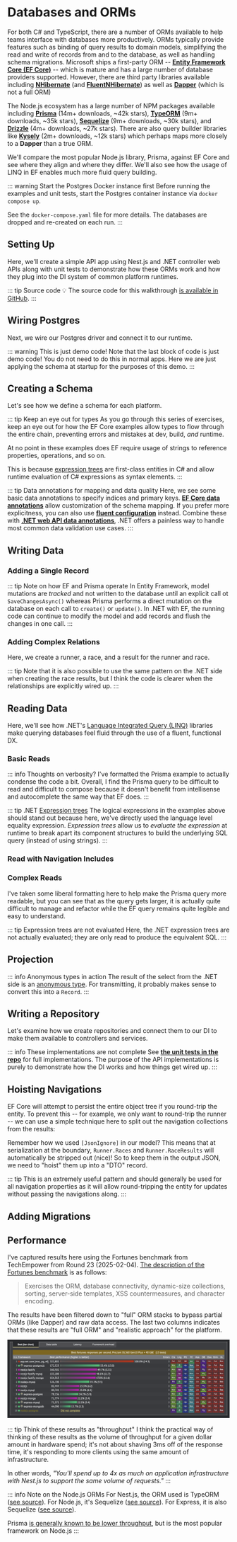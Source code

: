 # Databases and ORMs

For both C# and TypeScript, there are a number of ORMs available to help teams interface with databases more productively.  ORMs typically provide features such as binding of query results to domain models, simplifying the read and write of records from and to the database, as well as handling schema migrations.  Microsoft ships a first-party ORM -- [**Entity Framework Core (EF Core)**](https://github.com/dotnet/efcore) -- which is mature and has a large number of database providers supported.  However, there are third party libraries available including [**NHibernate**](https://github.com/nhibernate/nhibernate-core) (and [**FluentNHibernate**](https://github.com/nhibernate/fluent-nhibernate)) as well as [**Dapper**](https://github.com/DapperLib/Dapper) (which is not a full ORM)

The Node.js ecosystem has a large number of NPM packages available including [**Prisma**](https://github.com/prisma/prisma) (14m+ downloads, ~42k stars), [**TypeORM**](https://github.com/typeorm/typeorm) (9m+ downloads, ~35k stars), [**Sequelize**](https://github.com/sequelize/sequelize) (9m+ downloads, ~30k stars), and [**Drizzle**](https://github.com/drizzle-team/drizzle-orm) (4m+ downloads, ~27k stars).  There are also query builder libraries like [**Kysely**](https://github.com/kysely-org/kysely) (2m+ downloads, ~12k stars) which perhaps maps more closely to a **Dapper** than a true ORM.

We'll compare the most popular Node.js library, Prisma, against EF Core and see where they align and where they differ.  We'll also see how the usage of LINQ in EF enables much more fluid query building.

::: warning Start the Postgres Docker instance first
Before running the examples and unit tests, start the Postgres container instance via `docker compose up`.

See the `docker-compose.yaml` file for more details.  The databases are dropped and re-created on each run.
:::

## Setting Up

Here, we'll create a simple API app using Nest.js and .NET controller web APIs along with unit tests to demonstrate how these ORMs work and how they plug into the DI system of common platform runtimes.

<CodeSplitter>
  <template #left>

```shell
# Create the app in /src/typescript/prisma-api
cd src/typescript
nest new prisma-api
cd prisma-api

# Add Prisma
yarn add -D prisma

# Initialize prisma (see output below)
npx prisma init

# Next steps:
# 1. Set the DATABASE_URL in the .env file to point to your existing database. If your database has no tables yet, read https://pris.ly/d/getting-started
# 2. Set the provider of the datasource block in schema.prisma to match your database: postgresql, mysql, sqlite, sqlserver, mongodb or cockroachdb.
# 3. Run prisma db pull to turn your database schema into a Prisma schema.
# 4. Run prisma generate to generate the Prisma Client. You can then start querying your database.
# 5. Tip: Explore how you can extend the ORM with scalable connection pooling, global caching, and real-time database events. Read: https://pris.ly/cli/beyond-orm

# Install the Prisma schema extension for VS Code: https://marketplace.visualstudio.com/items?itemName=Prisma.prisma

# Add the client
yarn add @prisma/client
```

  </template>
  <template #right>

```shell
# Create the app in /src/csharp/ef-api
cd src/csharp
mkdir ef-api
cd ef-api
dotnet new webapi --use-controllers --no-https

# Add Pg driver for Entity Framework
dotnet add package Npgsql.EntityFrameworkCore.PostgreSQL

# Add to allow snake_case naming (because Pg and caps are no fun)
dotnet add package EFCore.NamingConventions

# Add for migrations
dotnet add package Microsoft.EntityFrameworkCore.Design

# Add for unit tests
dotnet add package XUnit
```

  </template>
</CodeSplitter>

::: tip Source code
💡 The source code for this walkthrough [is available in GitHub](https://github.com/CharlieDigital/typescript-is-like-csharp/tree/main/src/csharp/ef-api).
:::

## Wiring Postgres

Next, we wire our Postgres driver and connect it to our runtime.

<CodeSplitter>
  <template #left>

```ts{20,30}
// 📄 Update .env
DATABASE_URL="postgresql://postgres:postgres@localhost:5432/prisma-api?schema=public"

// 📄 Add to .eslintrc.js to fix linting issues for Nest in sub-folder
// See: https://github.com/microsoft/vscode-eslint/issues/1170#issuecomment-811871985
project: path.join(__dirname, "tsconfig.eslint.json"),

// 📄 prisma.service.ts (imports omitted)
@Injectable()
export class PrismaService extends PrismaClient implements OnModuleInit {
  async onModuleInit() {
    await this.$connect();
  }
}

// 📄 app.service.ts (imports omitted)
@Injectable()
export class AppService {
  constructor(
    private readonly prismaService: PrismaService
  ) { }

  // Snipped...
}

// 📄 app.module.ts (imports omitted)
@Module({
  imports: [],
  controllers: [AppController],
  providers: [AppService, PrismaService],
})
export class AppModule {}

// 📄 tsconfig.json
{
  compilerOptions: {
    // Add to support auto-transaction rollback.
    "types": ["@types/jest", "@quramy/jest-prisma"]
  }
}
```
  </template>
  <template #right>

```csharp{24,25,29-34}
// 📄 Database.cs
// This is just for us to inject the connection string (and other config)
public record DbConfig(string ConnectionString);

// This is our database.  The key is to inherit from DbContext
public class Database(DbConfig config) : DbContext {
  // This method gets called on startup and we'll configure our database
  protected override void OnConfiguring(DbContextOptionsBuilder optionsBuilder) {
    if (optionsBuilder.IsConfigured){
      return;
    }

    optionsBuilder
      .UseNpgsql(config.ConnectionString, o => o.UseAdminDatabase("postgres"))
      .UseSnakeCaseNamingConvention()
      .EnableDetailedErrors() // ⚠️ ONLY DEV CODE
      .EnableSensitiveDataLogging(); // ⚠️ ONLY DEV CODE
  }
}

// 📄 Program.cs
var connectionString = "server=127.0.0.1;port=5432;database=momo;user id=postgres;password=postgres;include error detail=true;";

builder.Services.AddSingleton(new DbConfig(connectionString));
builder.Services.AddDbContext<Database>();

var app = var app = builder.Build();

// ⚠️ ONLY DEMO CODE; NOT FOR PROD ⚠️
// Get our database from DI and ensure we create it
// (because our Docker container is ephemeral)
using var scope = app.Services.CreateScope();
var db = scope.ServiceProvider.GetService<Database>()!;
db.Database.EnsureCreated();
```

  </template>
</CodeSplitter>

::: warning This is just demo code!
Note that the last block of code is just demo code!  You do not need to do this in normal apps.  Here we are just applying the schema at startup for the purposes of this demo.
:::

## Creating a Schema

Let's see how we define a schema for each platform.

::: tip Keep an eye out for types
As you go through this series of exercises, keep an eye out for how the EF Core examples allow types to flow through the entire chain, preventing errors and mistakes at dev, build, *and* runtime.

At no point in these examples does EF require usage of strings to reference properties, operations, and so on.

This is because [expression trees](https://learn.microsoft.com/en-us/dotnet/csharp/advanced-topics/expression-trees/) are first-class entities in C# and allow runtime evaluation of C# expressions as syntax elements.
:::

<CodeSplitter>
  <template #left>

```ts
// 📄 schema.prisma
model Runner {
  id            Int   @id @default(autoincrement())
  name          String
  email         String   @unique
  country       String
  races         RaceResult[]

  @@index([email])
  @@map("runner") // Pg doesn't like upper case
}

model Race {
  id            Int   @id @default(autoincrement())
  name          String
  date          DateTime
  distanceKm    Float
  runners       RaceResult[]

  @@index([date])
  @@map("race") // Pg doesn't like upper case
}

model RaceResult {
  runnerId      Int
  raceId        Int
  position      Int
  time          Int
  bibNumber     Int
  runner        Runner @relation(fields: [runnerId], references: [id])
  race          Race @relation(fields: [raceId], references: [id])

  @@id([runnerId, raceId])
  @@index([bibNumber])
  @@map("race_result")
}

// 1️⃣ Run: npx prisma generate
// 2️⃣ Run: npx prisma migrate reset
// 3️⃣ Run: npx prisma migrate dev --name init
```

  </template>
  <template #right>

```csharp{3,4,15,21-24,29,35-38,46,49,50}
public class Database(DbConfig config) : DbContext {
  // 👇 These two define our schema
  public DbSet<Runner> Runners { get; set; } = null!;
  public DbSet<Race> Races { get; set; } = null!;

  // ℹ️ Note that we don't map the relation table directly

  protected override void OnConfiguring(DbContextOptionsBuilder optionsBuilder) {
    // Snipped...
  }
}

// 🏃‍♀️ Runners
[Index(nameof(Email))]
public class Runner {
  [DatabaseGenerated(DatabaseGeneratedOption.Identity)]
  public int Id { get; set; }
  public required string Name { get; set; }
  public required string Email { get; set; }
  public required string Country { get; set; }
  [JsonIgnore] // 👇 Do not serialize this to JSON
  public List<Race>? Races { get; set; }
  [JsonIgnore] // 👇 Do not serialize this to JSON
  public List<RaceResult>? RaceResults { get; set; }
}

// 🏎️ Races
[Index(nameof(Date))]
public class Race {
  [DatabaseGenerated(DatabaseGeneratedOption.Identity)]
  public int Id { get; set; }
  public required string Name { get; set; }
  public required DateTime Date { get; set; }
  public required decimal DistanceKm { get; set; }
  [JsonIgnore] // 👇 Do not serialize this to JSON
  public List<Runner>? Runners { get; set; }
  [JsonIgnore] // 👇 Do not serialize this to JSON
  public List<RaceResult>? RaceResults { get; set; }
}

// 🥇 Results (maps many-to-many)
// This is an implicit table that we don't access directly but
// through the navigation of the properties
[PrimaryKey(nameof(RunnerId), nameof(RaceId))]
[Index(nameof(BibNumber))]
public class RaceResult {
  public int RunnerId { get; set; }
  public int RaceId { get; set; }
  public Runner Runner { get; set; } = null!;
  public Race Race { get; set; } = null!;
  public int BibNumber { get; set; }
  public int Position { get; set; }
  public TimeSpan Time { get; set; }
}
```

  </template>
</CodeSplitter>

::: tip Data annotations for mapping and data quality
Here, we see some basic data annotations to specify indices and primary keys.  **[EF Core data annotations](https://learn.microsoft.com/en-us/ef/core/modeling/entity-properties?tabs=data-annotations%2Cwithout-nrt)** allow customization of the schema mapping.  If you prefer more explicitness, you can also use [**fluent configuration**](https://learn.microsoft.com/en-us/ef/core/modeling/#use-fluent-api-to-configure-a-model) instead.  Combine these with [**.NET web API data annotations**](https://learn.microsoft.com/en-us/dotnet/api/system.componentmodel.dataannotations?view=net-9.0), .NET offers a painless way to handle most common data validation use cases.
:::

## Writing Data

### Adding a Single Record

<CodeSplitter>
  <template #left>

```ts
await tx.race.create({
  data: {
    name: 'New York City Marathon',
    date: new Date(),
    distanceKm: 5,
  }
})
```

  </template>
  <template #right>

```csharp
db.Races.Add(new () {
  Name = "New York City Marathon",
  Date = new DateTime(),
  DistanceKm = 42.195m
});

await db.SaveChangesAsync();
```

  </template>
</CodeSplitter>

::: tip Note on how EF and Prisma operate
In Entity Framework, model mutations are *tracked* and not written to the database until an explicit call ot `SaveChangesAsync()` whereas Prisma performs a direct mutation on the database on each call to `create()` or `update()`.  In .NET with EF, the running code can continue to modify the model and add records and flush the changes in one call.
:::

### Adding Complex Relations

Here, we create a runner, a race, and a result for the runner and race.

<CodeSplitter>
  <template #left>

```ts
const ada = await tx.runner.create({
  data: {
    name: 'Ada Lovelace',
    email: 'ada@example.org',
    country: 'United Kingdom',
  }
})

await tx.race.create({
  data: {
    name: 'New York City Marathon',
    date: new Date(),
    distanceKm: 5,
    runners: {
      create: {
        runnerId: ada.id,
        position: 1,
        bibNumber: 1,
        time: 120,
      }
    }
  }
})
```

  </template>
  <template #right>

```csharp
var runner = new Runner() {
  Name = "Ada Lovelace",
  Email = "ada@example.org",
  Country = "United Kingdom"
};

var race = new Race() {
  Name = "New York City Marathon",
  Date = new DateTime(),
  DistanceKm = 42.195m
};

runner.Races = [race];

var result = new RaceResult() {
  Runner = runner,
  Race = race,
  BibNumber = 1,
  Position = 1,
  Time = TimeSpan.FromMinutes(120)
};

runner.RaceResults = [result];

db.Add(runner);

await db.SaveChangesAsync();
```

  </template>
</CodeSplitter>

::: tip
Note that it is also possible to use the same pattern on the .NET side when creating the race results, but I think the code is clearer when the relationships are explicitly wired up.
:::

## Reading Data

Here, we'll see how .NET's [Language Integrated Query (LINQ)](./linq.md) libraries make querying databases feel fluid through the use of a fluent, functional DX.

### Basic Reads

<CodeSplitter>
  <template #left>

```ts
// Composing where clauses
const loadedRunners = await tx.runner.findMany({
  where: {
    AND: [
      { name: { startsWith: 'Ada' } },
      { name: 'Alan Turing' }
    ]
  }
}) // ✅ 0 results

// ℹ️ Skip the middle example because it's not
// relevant here for Prisma because JavaScript
// doesn't have expression trees.

// 2 results
const loadedRunners2 = await tx.runner.findMany({
  where: {
    OR: [
      { name: { startsWith: 'Ada' } },
      { name: 'Alan Turing' }
    ]
  }
}) // ✅ 2 results
```

  </template>
  <template #right>

```csharp
// Composing Where clauses
var loadedRunners = await db.Runners
  .Where(r => r.Name.StartsWith("Ada"))
  .Where(r => r.Name == "Alan Turing") // logical And
  .ToListAsync();
  // ✅ 0 results

// Here we see .NET Expressions in action because
// we can actually read this equality expression at runtime
// and break it down.  Cool! 😎

// Still 0 results; same query:
loadedRunners = await db.Runners
  .Where(r => r.Name.StartsWith("Ada")
    && r.Name.StartsWith("Alan")
  )
  .ToListAsync();
  // ✅ 0 results

// 2 results
loadedRunners = await db.Runners
  .Where(r => r.Name.StartsWith("Ada")
    || r.Name.StartsWith("Alan")
  )
  .ToListAsync();
  // ✅ 2 results
```

  </template>
</CodeSplitter>

::: info Thoughts on verbosity?
I've formatted the Prisma example to actually condense the code a bit.  Overall, I find the Prisma query to be difficult to read and difficult to compose because it doesn't benefit from intellisense and autocomplete the same way that EF does.
:::

::: tip .NET [Expression trees](https://learn.microsoft.com/en-us/dotnet/csharp/advanced-topics/expression-trees/)
The logical expressions in the examples above should stand out because here, we've directly used the language level equality expression. *Expression trees* allow us to *evaluate the expression* at runtime to break apart its component structures to build the underlying SQL query (instead of using strings).
:::

### Read with Navigation Includes

<CodeSplitter>
  <template #left>

```ts
// Read the runners and include the navigation properties
const loadedRunners = await tx.runner.findMany({
  include: {
    races: {
      include: { race: true }
    }
  }
})

// Read a specific runner with filtering
const loadedAda = await tx.runner.findFirst({
  where: { email: 'ada@example.org' },
  include: {
    races: {
      include: { race: true }
    }
  }
})
```

  </template>
  <template #right>

```csharp
// Read the runners and include the navigation properties
var loadedRunners = await db.Runners
  .Include(r => r.RaceResults)
  .Include(r => r.Races)
  .ToListAsync();

// Read a specific runner with filtering
var loadedAda = await db.Runners
  .Include(r => r.RaceResults)
  .Include(r => r.Races)
  .FirstAsync(r => r.Email == "ada@example.org");
```

  </template>
</CodeSplitter>

### Complex Reads

<CodeSplitter>
  <template #left>

```ts
// Read with a filter on the navigation for races where
// the runner finished in the top 10, 2 hours or less, and
// the race name contained the word "New"
const loadedAda2 = await tx.runner.findFirst({
  where: { email: 'ada@example.org' },
  include: {
    races: {
      where: {
        AND: [
          { position: { lte: 10 } },
          { time: { lte: 120 } },
          {
            race: {
              name: { contains: 'New' }
            }
          }
        ]
      }
    }
  }
})
// ✅ Only Ada (Runner + RaceResult populated)

// Same read, but we only want the runners (not their results)
const loadedRunners2 = await tx.runner.findMany({
  where: {
    races: {
      some: {
        AND: [
          { position: { lte: 10 } },
          { time: { lte: 120 } },
          {
            race: {
              name: { contains: 'New' }
            }
          }
        ]
      }
    }
  },
})
// ✅ Only Ada (Runner only)
```

  </template>
  <template #right>

```csharp
// Read with a filter on the navigation for races where
// the runner finished in the top 10, 2 hours or less, and
// the race name contained the word "New"
var loadedAda = await db.Runners
  .Include(r => r.RaceResults.Where(
    finish => finish.Position <= 10
      && finish.Time <= TimeSpan.FromHours(2)
      && finish.Race.Name.Contains("New")
    )
  )
  .FirstAsync(r => r.Email == "ada@example.org");
  // ✅ Only Ada (Runner + RaceResult populated)

// Same read, but we only want the runners (not their results)
var loadedRunners = await db.Runners
  .Where(r => r.RaceResults.Where(
    finish => finish.Position <= 10
      && finish.Time <= TimeSpan.FromHours(2)
      && finish.Race.Name.Contains("New")
    ).Any()
  ).ToListAsync();
  // ✅ Only Ada (Runner only)
```

  </template>
</CodeSplitter>

I've taken some liberal formatting here to help make the Prisma query more readable, but you can see that as the query gets larger, it is actually quite difficult to manage and refactor while the EF query remains quite legible and easy to understand.

::: tip Expression trees are not evaluated
Here, the .NET expression trees are not actually evaluated; they are only read to produce the equivalent SQL.
:::

## Projection

<CodeSplitter>
  <template #left>

```ts
// Load Ada's top 10 races, order by finish position, and
// project the results
const loadedAdasTop10Races = await tx.raceResult.findMany({
  select:{
    runner: { select: { name: true } },
    race: { select: { name: true } },
    position: true,
    time: true
  },
  where: {
    runner: { email: 'ada@example.org' },
    position: { lte: 10 }
  },
  orderBy: { position: 'asc' }
})

// ⚠️ Note the difference in the format; it's not truly flattened
/**
* [
*  { runner: { name: 'Ada Lovelace' }, race: { name: 'New York City Marathon' }, position: 1, time: 120 },
*  { runner: { name: 'Ada Lovelace' }, race: { name: 'Boston Marathon' }, position: 5, time: 145 }
* ]
*/
```

  </template>
  <template #right>

```csharp{9-14}
// Load Ada's top 10 races, order by finish position, and
// project the results
var loadedAdasTop10Races = await db.Runners
  .Where(r => r.Email == "ada@example.org")
  .SelectMany(r => r.RaceResults!.Where(
    finish => finish.Position <= 10)
  )
  // ✨ Notice how everything is fully typed downstack
  .Select(finish => new {
    Runner = finish.Runner.Name,
    Race = finish.Race.Name,
    finish.Position,
    finish.Time
  })
  .OrderBy(r => r.Position)
  .ToListAsync();

/*
* [
*  { Runner: "Ada Lovelace", Race: "New York City Marathon", Position: 1, Time: 00:02:00 }
*  { Runner: "Ada Lovelace", Race: "Boston Marathon", Position: 5, Time: 00:02:25 }
* ]
*/
```

  </template>
</CodeSplitter>

::: info Anonymous types in action
The result of the select from the .NET side is an [anonymous type](../basics/classes.md#anonymous-types).  For transmitting, it probably makes sense to convert this into a `Record`.
:::

## Writing a Repository

Let's examine how we create repositories and connect them to our DI to make them available to controllers and services.

::: info These implementations are not complete
See [**the unit tests in the repo**](https://github.com/CharlieDigital/typescript-is-like-csharp/blob/main/src/csharp/ef-api/Tests/RaceApp.Test.cs) for full implementations.  The purpose of the API implementations is purely to demonstrate how the DI works and how things get wired up.
:::

<CodeSplitter>
  <template #left>

```ts
// 🚧  WIP
```

  </template>
  <template #right>

```csharp{42,51,56-60}
// 📄 ResultsRepository.cs: Sample repository
public class ResultsRepository(
  Database db // 👈 Injected via DI
) {
  public async Task<
    IEnumerable<RunnerRaceResult>
  > Top10FinishesByRunner(string email)
    => (await db.Runners
      .Where(r => r.Email == email)
      .SelectMany(r => r.RaceResults!.Where(
        finish => finish.Position <= 10)
      )
      // ✨ Notice how everything is fully typed downstack
      .Select(finish => new {
          RunnerName = finish.Runner.Name,
          RaceName = finish.Race.Name,
          finish.Position,
          finish.Time,
          RaceDate = finish.Race.Date
        }
      )
      .OrderBy(r => r.Position)
      .ToListAsync())
      .Select(r => new RunnerRaceResult(
        r.RunnerName,
        r.RaceName,
        r.Position,
        r.Time,
        r.RaceDate
      ));
}

public record RunnerRaceResult(
  string RunnerName,
  string RaceName,
  int Position,
  TimeSpan Time,
  DateTime RaceDate
);

// 📄 Program.cs: set up our DI
builder.Services.AddScoped<ResultsRepository>();
builder.Services.AddSingleton(new DbConfig(connectionString));
builder.Services.AddDbContext<Database>();

// 📄 AppController.cs: Add our endpoint and DI
[ApiController]
[Route("[controller]")]
public class AppController(
  ILogger<AppController> logger,
  ResultsRepository resultsRepository // 👈 Injected here
) : ControllerBase {
  [HttpGet]
  public string Get() => "Hello, World!";

  [HttpGet("/top10/{email}")]
  public async Task<List<RunnerRaceResult>> GetTop10FinishesByRunner(string email) {
    var results = await resultsRepository.Top10FinishesByRunner(email);
    return [.. results];
  }
}
```

  </template>
</CodeSplitter>

## Hoisting Navigations

EF Core will attempt to persist the entire object tree if you round-trip the entity.  To prevent this -- for example, we only want to round-trip the runner -- we can use a simple technique here to split out the navigation collections from the results:

<CodeSplitter>
  <template #left>

```ts
// 🚧  WIP
```

  </template>
  <template #right>

```csharp{4,5,11,12,20-22}
// 📄 ResultsRepository.cs: Retrieve a runner and her results
public async Task<Runner> RunnerResults(string email)
  => await db.Runners
    .Include(r => r.RaceResults) // 👈 Included
    .Include(r => r.Races) // 👈 Included
    .FirstAsync(r => r.Email == email);

// We "hoist" our dependent properties here.
public record RunnerResults(
  Runner Runner,
  Races[] Races, // 👈 We'll hoist includes here
  RaceResult[] Results // 👈 We'll hoist includes here
);

// 📄 AppController.cs: Endpoint for runner and results
[HttpGet("/results/{email}")]
public async Task<RunnerResults> GetRunnerResults(string email) {
  var result = await resultsRepository.RunnerResults(email);
  return new(
    result,  // 👈 Will NOT have .Races and .RaceResults in JSON output
    [..result.RaceResults ?? []], // 👈 Hoisted
    [..result.Races ?? []]  // 👈 Hoisted
  );
}
```

  </template>
</CodeSplitter>

Remember how we used `[JsonIgnore]` in our model? This means that at serialization at the boundary, `Runner.Races` and `Runner.RaceResults` will automatically be stripped out (nice)!  So to keep them in the output JSON, we need to "hoist" them up into a "DTO" record.

::: tip
This is an extremely useful pattern and should generally be used for all navigation properties as it will allow round-tripping the entity for updates without passing the navigations along.
:::

## Adding Migrations

<CodeSplitter>
  <template #left>

```ts
// 🚧  WIP
```

  </template>
  <template #right>

```shell
# From /src/csharp/ef-api
dotnet ef migrations add Initial

# Generate idempotent SQL file (best for upstream deployment)
dotnet ef migrations script \
  --output Migrations/Scripted/migration.sql \
  --idempotent

# Apply updates
dotnet ef database update
```

  </template>
</CodeSplitter>

## Performance

I've captured results here using the Fortunes benchmark from TechEmpower from Round 23 (2025-02-04).  [The description of the Fortunes benchmark](https://github.com/TechEmpower/FrameworkBenchmarks/wiki/Project-Information-Framework-Tests-Overview) is as follows:

> Exercises the ORM, database connectivity, dynamic-size collections, sorting, server-side templates, XSS countermeasures, and character encoding.

The results have been filtered down to "full" ORM stacks to bypass partial ORMs (like Dapper) and raw data access.  The last two columns indicates that these results are "full ORM" and "realistic approach" for the platform.

![ORM performance](../../assets/orm-perf.png)

::: tip Think of these results as "throughput"
I think the practical way of thinking of these results as the volume of throughput for a given dollar amount in hardware spend; it's not about shaving 3ms off of the response time, it's responding to more clients using the same amount of infrastructure.

In other words, *"You'll spend up to 4x as much on application infrastructure with Nest.js to support the same volume of requests."*
:::

::: info Note on the Node.js ORMs
For Nest.js, the ORM used is TypeORM ([see source](https://github.com/TechEmpower/FrameworkBenchmarks/blob/master/frameworks/TypeScript/nest/package.json#L35)).  For Node.js, it's Sequelize ([see source](https://github.com/TechEmpower/FrameworkBenchmarks/blob/master/frameworks/JavaScript/nodejs/package.json#L17)).  For Express, it is also Sequelize ([see source](https://github.com/TechEmpower/FrameworkBenchmarks/blob/master/frameworks/JavaScript/express/package.json#L17)).

Prisma [is generally known to be lower throughput](https://github.com/geldata/imdbench?tab=readme-ov-file#javascript-orms-full-report), but is the most popular framework on Node.js
:::
